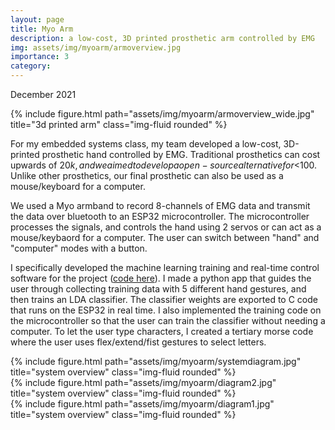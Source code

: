 ```yaml
---
layout: page
title: Myo Arm
description: a low-cost, 3D printed prosthetic arm controlled by EMG
img: assets/img/myoarm/armoverview.jpg
importance: 3
category:
---
```

December 2021

<div class="row">
    <div class="col-sm mt-3 mt-md-0 mx-auto d-block">
        {% include figure.html path="assets/img/myoarm/armoverview_wide.jpg" title="3d printed arm" class="img-fluid rounded" %}
    </div>
</div>

For my embedded systems class, my team developed a low-cost, 3D-printed prosthetic hand controlled by EMG. Traditional 
prosthetics can cost upwards of $20k, and we aimed to develop a open-source alternative for <$100. Unlike other prosthetics,
our final prosthetic can also be used as a mouse/keyboard for a computer.

We used a Myo armband to record 8-channels of EMG data and transmit the data over bluetooth to an ESP32 
microcontroller. The microcontroller processes the signals, and controls the hand using 2 servos or can act as 
a mouse/keybaord for a computer. The user can switch between "hand" and "computer" modes with a button.

I specifically developed the machine learning training and real-time control software for the project
([code here](https://github.com/jtcostello/arm_controller)).
I made a python app that guides the user through collecting training data with 5 different hand gestures, and then trains an LDA
classifier. The classifier weights are exported to C code that runs on the ESP32 in real time. I also implemented the
training code on the microcontroller so that the user can train the classifier without needing a computer. To let the user
type characters, I created a tertiary morse code where the user uses flex/extend/fist gestures to select letters.



<div class="row">
    <div class="col-sm-8 mt-3 mt-md-0 mx-auto d-block">
        {% include figure.html path="assets/img/myoarm/systemdiagram.jpg" title="system overview" class="img-fluid rounded" %}
    </div>
</div>

<div class="row">
    <div class="col-sm mt-3 mt-md-0 mx-auto d-block">
        {% include figure.html path="assets/img/myoarm/diagram2.jpg" title="system overview" class="img-fluid rounded" %}
    </div>
</div>
<div class="row">
    <div class="col-sm mt-3 mt-md-0 mx-auto d-block">
        {% include figure.html path="assets/img/myoarm/diagram1.jpg" title="system overview" class="img-fluid rounded" %}
    </div>
</div>

